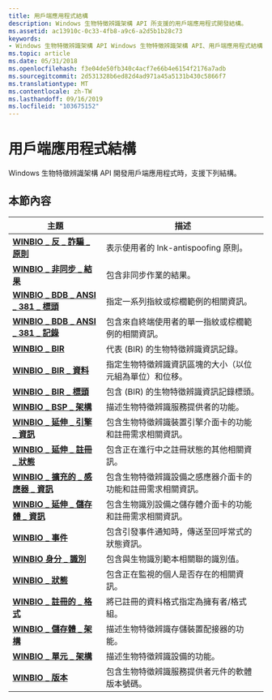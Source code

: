 ```yaml
---
title: 用戶端應用程式結構
description: Windows 生物特徵辨識架構 API 所支援的用戶端應用程式開發結構。
ms.assetid: ac13910c-0c33-4fb8-a9c6-a2d5b1b28c73
keywords:
- Windows 生物特徵辨識架構 API Windows 生物特徵辨識架構 API、用戶端應用程式結構
ms.topic: article
ms.date: 05/31/2018
ms.openlocfilehash: f3e04de50fb340c4acf7e66b4e6154f2176a7adb
ms.sourcegitcommit: 2d531328b6ed82d4ad971a45a5131b430c5866f7
ms.translationtype: MT
ms.contentlocale: zh-TW
ms.lasthandoff: 09/16/2019
ms.locfileid: "103675152"
---
```

# <a name="client-application-structures"></a>用戶端應用程式結構

Windows 生物特徵辨識架構 API 開發用戶端應用程式時，支援下列結構。

## <a name="in-this-section"></a>本節內容



| 主題                                                                                        | 描述                                                                                                                     |
|----------------------------------------------------------------------------------------------|---------------------------------------------------------------------------------------------------------------------------------|
| [**WINBIO \_ 反 \_ 詐騙 \_ 原則**](winbio-anti-spoof-policy.md)<br/>                   | 表示使用者的 lnk-antispoofing 原則。<br/>                                                                       |
| [**WINBIO \_ 非同步 \_ 結果**](/windows/desktop/api/Winbio/ns-winbio-winbio_async_result)<br/>                              | 包含非同步作業的結果。<br/>                                                                   |
| [**WINBIO \_ BDB \_ ANSI \_ 381 \_ 標頭**](winbio-bdb-ansi-381-header.md)<br/>              | 指定一系列指紋或棕櫚範例的相關資訊。<br/>                                                 |
| [**WINBIO \_ BDB \_ ANSI \_ 381 \_ 記錄**](winbio-bdb-ansi-381-record.md)<br/>              | 包含來自終端使用者的單一指紋或棕櫚範例的相關資訊。<br/>                                     |
| [**WINBIO \_ BIR**](winbio-bir.md)<br/>                                                 | 代表 (BIR) 的生物特徵辨識資訊記錄。<br/>                                                                     |
| [**WINBIO \_ BIR \_ 資料**](winbio-bir-data.md)<br/>                                      | 指定生物特徵辨識資訊區塊的大小（以位元組為單位）和位移。<br/>                                    |
| [**WINBIO \_ BIR \_ 標頭**](winbio-bir-header.md)<br/>                                  | 包含 (BIR) 的生物特徵辨識資訊記錄標頭。<br/>                                                         |
| [**WINBIO \_ BSP \_ 架構**](winbio-bsp-schema.md)<br/>                                  | 描述生物特徵辨識服務提供者的功能。<br/>                                                          |
| [**WINBIO \_ 延伸 \_ 引擎 \_ 資訊**](winbio-extended-engine-info.md)<br/>             | 包含生物特徵辨識裝置引擎介面卡的功能和註冊需求相關資訊。<br/>  |
| [**WINBIO \_ 延伸 \_ 註冊 \_ 狀態**](winbio-extended-enrollment-status.md)<br/> | 包含正在進行中之註冊狀態的其他相關資訊。<br/>                               |
| [**WINBIO \_ 擴充的 \_ 感應器 \_ 資訊**](winbio-extended-sensor-info.md)<br/>             | 包含生物特徵辨識設備之感應器介面卡的功能和註冊需求相關資訊。<br/>  |
| [**WINBIO \_ 延伸 \_ 儲存體 \_ 資訊**](winbio-extended-storage-info.md)<br/>           | 包含生物識別設備之儲存體介面卡的功能和註冊需求相關資訊。<br/> |
| [**WINBIO \_ 事件**](winbio-event.md)<br/>                                             | 包含引發事件通知時，傳送至回呼常式的狀態資訊。<br/>                             |
| [**WINBIO 身分 \_ 識別**](winbio-identity.md)<br/>                                       | 包含與生物識別範本相關聯的識別值。<br/>                                                  |
| [**WINBIO \_ 狀態**](winbio-presence.md)<br/>                                       | 包含正在監視的個人是否存在的相關資訊。<br/>                          |
| [**WINBIO \_ 註冊的 \_ 格式**](winbio-registered-format.md)<br/>                    | 將已註冊的資料格式指定為擁有者/格式組。<br/>                                                          |
| [**WINBIO \_ 儲存體 \_ 架構**](winbio-storage-schema.md)<br/>                          | 描述生物特徵辨識存儲裝置配接器的功能。<br/>                                                           |
| [**WINBIO \_ 單元 \_ 架構**](winbio-unit-schema.md)<br/>                                | 描述生物特徵辨識設備的功能。<br/>                                                                      |
| [**WINBIO \_ 版本**](winbio-version.md)<br/>                                         | 包含生物特徵辨識服務提供者元件的軟體版本號碼。<br/>                                      |



 

 

 





